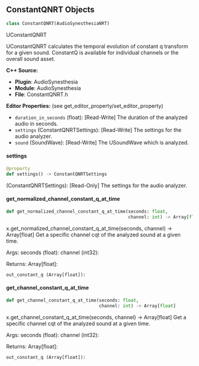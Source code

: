 ## ConstantQNRT Objects

```python
class ConstantQNRT(AudioSynesthesiaNRT)
```

UConstantQNRT

UConstantQNRT calculates the temporal evolution of constant q transform for a given
sound. ConstantQ is available for individual channels or the overall sound asset.

**C++ Source:**

- **Plugin**: AudioSynesthesia
- **Module**: AudioSynesthesia
- **File**: ConstantQNRT.h

**Editor Properties:** (see get_editor_property/set_editor_property)

- ``duration_in_seconds`` (float):  [Read-Write] The duration of the analyzed audio in seconds.
- ``settings`` (ConstantQNRTSettings):  [Read-Write] The settings for the audio analyzer.
- ``sound`` (SoundWave):  [Read-Write] The USoundWave which is analyzed.

<a id="unreal.ConstantQNRT.settings"></a>

#### settings

```python
@property
def settings() -> ConstantQNRTSettings
```

(ConstantQNRTSettings):  [Read-Only] The settings for the audio analyzer.

<a id="unreal.ConstantQNRT.get_normalized_channel_constant_q_at_time"></a>

#### get_normalized_channel_constant_q_at_time

```python
def get_normalized_channel_constant_q_at_time(seconds: float,
                                              channel: int) -> Array[float]
```

x.get_normalized_channel_constant_q_at_time(seconds, channel) -> Array[float]
Get a specific channel cqt of the analyzed sound at a given time.

Args:
    seconds (float): 
    channel (int32): 

Returns:
    Array[float]: 

    out_constant_q (Array[float]):

<a id="unreal.ConstantQNRT.get_channel_constant_q_at_time"></a>

#### get_channel_constant_q_at_time

```python
def get_channel_constant_q_at_time(seconds: float,
                                   channel: int) -> Array[float]
```

x.get_channel_constant_q_at_time(seconds, channel) -> Array[float]
Get a specific channel cqt of the analyzed sound at a given time.

Args:
    seconds (float): 
    channel (int32): 

Returns:
    Array[float]: 

    out_constant_q (Array[float]):

<a id="unreal.LoudnessSettings"></a>